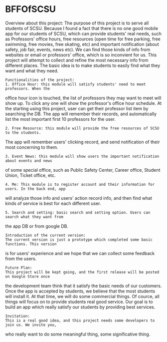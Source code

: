 # BFFOfSCSU

   Overview about this project:
The purpose of this project is to serve all students of SCSU. Because I found a fact 
that there is no one good mobile app for our students of SCSU, which can provide 
students' real needs, such as Professors' office hours, free resources (open time for
free parking, free swimming, free movies, free skating, etc) and important notification
(about safety, job fair, events, news etc). We can find those kinds of info from websites
or email or professors' office, which is so inconvient for us. This project will attempt to 
collect and refine the most necessary info from different places. The basic idea is to make
students to easily find what they want and what they need.
	
	Functionalities of the project:
	1. Office Hour: this module will satisfy students' need to meet professors. When the
office hour icon is touched, the list of professors they may want to meet will show up. To
click any one will show the professor's office hour schedule. At the starting using this
project, user can get their professor list item by searching the DB. The app will remember
their records, and automatically list the most important first 10 professors for the user.

	2. Free Resource: this module will provide the free resources of SCSU to the students.
The app will remember users' clicking record, and send notification of their most concerning
to them.

	3. Event News: this module will show users the important notification about events and news
of some special office, such as Public Safety Center, Career office, Student Union, Ticket office,
etc.

	4. Me: This module is to register account and their information for users. In the back end, app
will analyze those info and users' action record info, and then find what kinds of service is best
for each different user.

	5. Search and setting: basic search and setting option. Users can search what they want from 
the app DB or from google DB.

	Introduction of the current version:
	The current version is just a prototype which completed some basic functions. This version 
is for users' experience and we hope that we can collect some feedback from the users.

	Future Plan:
	This project will be kept going, and the first release will be posted on Google Store once
the development team think that it satisfy the basic needs of our customers. Once the app is 
accepted by students, we believe that the most students will install it. At that time, we will 
do some commercial things. Of cource, all things will focus on to provide students real good
service. Our goal is to build an app which really satisfy our students by providing best services.

	
	Invitation:
	This is a real good idea, and this project needs some developers to join us. We invite you, 
who really want to do some meaningful thing, some significative thing.
